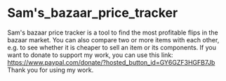 # Sam's_bazaar_price_tracker
Sam's bazaar price tracker is a tool to find the most profitable flips in the bazaar market. You can also compare two or more items with each other, e.g. to see whether it is cheaper to sell an item or its components. If you want to donate to support my work, you can use this link: https://www.paypal.com/donate/?hosted_button_id=GY6GZF3HGFB7Jb Thank you for using my work.
